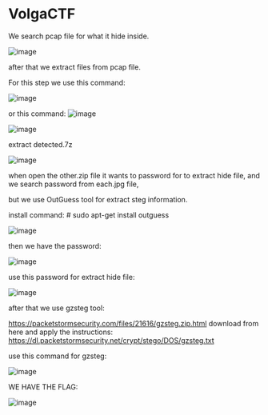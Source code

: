 # VolgaCTF
We search pcap file for what it hide inside.

![image](https://cloud.githubusercontent.com/assets/19524941/24472421/500d230e-14ce-11e7-90f8-9f13cd17cc8f.png)

after that we extract files from pcap file.

For this step we use this command:

![image](https://cloud.githubusercontent.com/assets/19524941/24472484/861c63e2-14ce-11e7-9f2a-32a6a2e0da39.png)

or this command:
![image](https://cloud.githubusercontent.com/assets/19524941/24508367/da36a3a0-156b-11e7-92aa-fd81b44db50d.png)

![image](https://cloud.githubusercontent.com/assets/19524941/24472500/9a921a6a-14ce-11e7-8079-4d2fb4910928.png)

extract detected.7z 

![image](https://cloud.githubusercontent.com/assets/19524941/24472525/b33447dc-14ce-11e7-93ae-d974d78294b3.png)

when open the other.zip file it wants to password for to extract hide file, and we search password from each.jpg file,

but we use OutGuess tool for extract steg information.

install command: # sudo apt-get install outguess

![image](https://cloud.githubusercontent.com/assets/19524941/24472627/0b8421be-14cf-11e7-913f-eb065ff3eb8c.png)

then we have the password:

![image](https://cloud.githubusercontent.com/assets/19524941/24472637/1b9bea64-14cf-11e7-8047-53ec309c43c6.png)

use this password for extract hide file:

![image](https://cloud.githubusercontent.com/assets/19524941/24472700/5037560a-14cf-11e7-980a-82d26e574abc.png)

after that we use gzsteg tool:

https://packetstormsecurity.com/files/21616/gzsteg.zip.html download from here and apply the instructions: https://dl.packetstormsecurity.net/crypt/stego/DOS/gzsteg.txt

use this command for gzsteg:

![image](https://cloud.githubusercontent.com/assets/19524941/24472756/8f23fc6a-14cf-11e7-80ed-462413e205a3.png)


WE HAVE THE FLAG:

![image](https://cloud.githubusercontent.com/assets/19524941/24472774/9de048bc-14cf-11e7-97ce-17e515b6e031.png)






